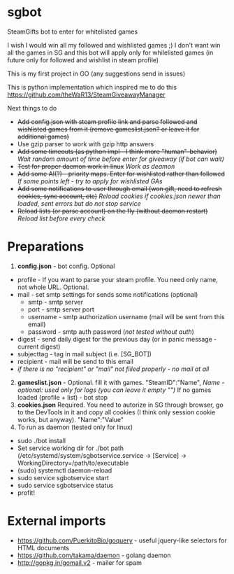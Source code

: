 # sgbot

SteamGifts bot to enter for whitelisted games

I wish I would win all my followed and wishlisted games ;) I don't want win all the games in SG and this bot will apply only for whilelisted games (in future only for followed and wishlist in steam profile)

This is my first project in GO (any suggestions send in issues)

This is python implementation which inspired me to do this
https://github.com/theWaR13/SteamGiveawayManager

Next things to do
* ~~Add config.json with steam profile link and parse followed and wishlisted games from it (remove gameslist.json? or leave it for additional games)~~
* Use gzip parser to work with gzip http answers
* ~~Add some timeouts (as python impl - I think more "human"-behavior)~~ *Wait random amount of time before enter for giveaway (if bot can wait)*
* ~~Test for proper daemon work in linux~~ *Work as deamon*
* ~~Add some AI(?) - priority maps. Enter for wishlisted rather than followed~~ *If some points left - try to apply for wishlisted GAs*
* ~~Add some notifications to user through email (won gift, need to refresh cookies, sync account, etc)~~ *Reload cookies if cookies.json newer than loaded, sent errors but do not stop service*
* ~~Reload lists (or parse account) on the fly (without daemon restart)~~ *Reload list before every check*

# Preparations
1. **config.json** - bot config. Optional
 + profile - If you want to parse your steam profile. You need only name, not whole URL. Optional.
 + mail - set smtp settings for sends some notifications (optional)
   * smtp - smtp server
   * port - smtp server port
   * username - smtp authorization username (mail will be sent from this email)
   * password - smtp auth password (*not tested without auth*)
 + digest - send daily digest for the previous day (or in panic message - current digest)
 + subjecttag - tag in mail subject (i.e. [SG_BOT])
 + recipient - mail will be send to this email
 + *if there is no "recipient" or "mail" not fiiled properly - no mail at all*
2. **gameslist.json** - Optional. fill it with games. "SteamID":"Name", *Name - optional: used only for logs (you can leave it empty "")* If no games loaded (profile + list) - bot stop
3. **cookies.json** Required. You need to autorize in SG through browser, go to the DevTools in it and copy all cookies (I think only session cookie works, but anyway). "Name":"Value"
4. To run as daemon (tested only for linux)
  * sudo ./bot install
  * Set service working dir for ./bot path (/etc/systemd/system/sgbotservice.service -> [Service] -> WorkingDirectory=/path/to/executable
  * (sudo) systemctl daemon-reload
  * sudo service sgbotservice start
  * sudo service sgbotservice status
  * profit!
  
# External imports
* https://github.com/PuerkitoBio/goquery - useful jquery-like selectors for HTML documents
* https://github.com/takama/daemon - golang daemon
* http://gopkg.in/gomail.v2 - mailer for spam

